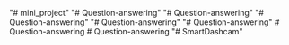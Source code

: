 "# mini_project" 
"# Question-answering" 
"# Question-answering" 
"# Question-answering" 
"# Question-answering" 
"# Question-answering" 
#   Q u e s t i o n - a n s w e r i n g  
 #   Q u e s t i o n - a n s w e r i n g  
 "# SmartDashcam" 
